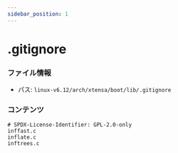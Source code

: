 ```yaml
---
sidebar_position: 1
---
```

# .gitignore

### ファイル情報

- パス: `linux-v6.12/arch/xtensa/boot/lib/.gitignore`

### コンテンツ

```gitignore
# SPDX-License-Identifier: GPL-2.0-only
inffast.c
inflate.c
inftrees.c

```
